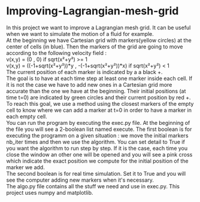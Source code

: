 # Improving-Lagrangian-mesh-grid
In this project we want to improve a Lagrangian mesh grid. It can be useful when we want to simulate the motion of a fluid for example.  
At the beginning we have Cartesian grid with markers(yellow circles) at the center of cells (in blue). Then the markers of the grid are going to move according to the following velocity field :  
v(x,y) = (0 , 0) if sqrt(x²+y²) >= 1  
v(x,y) = ((-1+sqrt(x²+y²))*y , -(-1+sqrt(x²+y²))*x) if sqrt(x²+y²) < 1  
The current position of each marker is indicated by a a black +.  
The goal is to have at each time step at least one marker inside each cell. If it is not the case we have to add new ones in a Cartesian grid more accurate than the one we have at the beginning. Their initial positions (at time t=0) are indicated by green circles and their current position by red +.  
To reach this goal, we use a method using the closest markers of the empty cell to know where we can add a marker at t=0 in order to have a marker in each empty cell.  
You can run the program by executing the exec.py file. At the beginning of the file you will see a 2-boolean list named execute. The first boolean is for executing the programm on a given situation : we move the initial markers nb_iter times and then we use the algorithm. You can set detail to True if you want the algorithm to run step by step. If it is the case, each time you close the window an other one will be opened and you will see a pink cross which indicate the exact position we compute for the initial position of the marker we add.  
The second boolean is for real time simulation. Set it to True and you will see the computer adding new markers when it's necessary.  
The algo.py file contains all the stuff we need and use in exec.py.
This project uses numpy and matplotlib.
